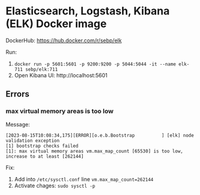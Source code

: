 # Elasticsearch, Logstash, Kibana (ELK) Docker image

DockerHub: https://hub.docker.com/r/sebp/elk

Run: 
1. `docker run -p 5601:5601 -p 9200:9200 -p 5044:5044 -it --name elk-711 sebp/elk:711`
2. Open Kibana UI: http://localhost:5601

## Errors
### max virtual memory areas is too low
Message:
```
[2023-08-15T10:08:34,175][ERROR][o.e.b.Bootstrap          ] [elk] node validation exception
[1] bootstrap checks failed
[1]: max virtual memory areas vm.max_map_count [65530] is too low, increase to at least [262144]
```
Fix:
1. Add into `/etc/sysctl.conf` line `vm.max_map_count=262144`
2. Activate chages: `sudo sysctl -p`
